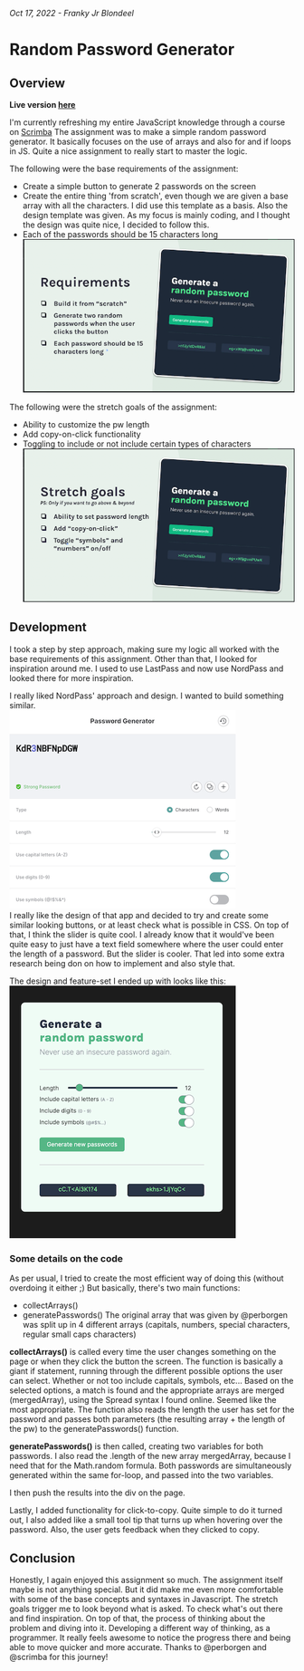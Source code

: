 *Oct 17, 2022 - Franky Jr Blondeel*


# Random Password Generator


## Overview

**Live version [here](https://safepwgenerator.netlify.app/)**

I'm currently refreshing my entire JavaScript knowledge through a course on [Scrimba](https://scrimba.com/allcourses)
The assignment was to make a simple random password generator. It basically focuses on the use of arrays and also for and if loops in JS. Quite a nice assignment to really start to master the logic.

The following were the base requirements of the assignment:
* Create a simple button to generate 2 passwords on the screen
* Create the entire thing 'from scratch', even though we are given a base array with all the characters. I did use this template as a basis. Also the design template was given. As my focus is mainly coding, and I thought the design was quite nice, I decided to follow this.
* Each of the passwords should be 15 characters long<br>
![base requirements](https://github.com/MrFranksJr/MrFranksJr/blob/main/assets/password-generator/base-requirements.png)

The following were the stretch goals of the assignment:
* Ability to customize the pw length
* Add copy-on-click functionality
* Toggling to include or not include certain types of characters<br>
![Stretch goals](https://github.com/MrFranksJr/MrFranksJr/blob/main/assets/password-generator/stretch-goals.png)


## Development

I took a step by step approach, making sure my logic all worked with the base requirements of this assignment.
Other than that, I looked for inspiration around me. I used to use LastPass and now use NordPass and looked there for more inspiration.

I really liked NordPass' approach and design. I wanted to build something similar.<br>
![NordPass password generator](https://github.com/MrFranksJr/MrFranksJr/blob/main/assets/password-generator/nordpass.png)<br>
I really like the design of that app and decided to try and create some similar looking buttons, or at least check what is possible in CSS.
On top of that, I think the slider is quite cool. I already know that it would've been quite easy to just have a text field somewhere where the user could enter the length of a password. But the slider is cooler. That led into some extra research being don on how to implement and also style that.

The design and feature-set I ended up with looks like this:<br>
![FRBL PW generator](https://github.com/MrFranksJr/MrFranksJr/blob/main/assets/password-generator/frbl-pw-generator.png)

### Some details on the code
As per usual, I tried to create the most efficient way of doing this (without overdoing it either ;)
But basically, there's two main functions:
* collectArrays()
* generatePasswords()
The original array that was given by @perborgen was split up in 4 different arrays (capitals, numbers, special characters, regular small caps characters)

**collectArrays()** is called every time the user changes something on the page or when they click the button the screen. The function is basically a giant if statement, running through the different possible options the user can select. Whether or not too include capitals, symbols, etc...
Based on the selected options, a match is found and the appropriate arrays are merged (mergedArray), using the Spread syntax I found online. Seemed like the most appropriate.
The function also reads the length the user has set for the password and passes both parameters (the resulting array + the length of the pw) to the generatePasswords() function.

**generatePasswords()** is then called, creating two variables for both passwords. I also read the .length of the new array mergedArray, because I need that for the Math.random formula.
Both passwords are simultaneously generated within the same for-loop, and passed into the two variables.

I then push the results into the div on the page.

Lastly, I added functionality for click-to-copy. Quite simple to do it turned out, I also added like a small tool tip that turns up when hovering over the password. Also, the user gets feedback when they clicked to copy.


## Conclusion

Honestly, I again enjoyed this assignment so much. The assignment itself maybe is not anything special. But it did make me even more comfortable with some of the base concepts and syntaxes in Javascript.
The stretch goals trigger me to look beyond what is asked. To check what's out there and find inspiration. 
On top of that, the process of thinking about the problem and diving into it. Developing a different way of thinking, as a programmer. It really feels awesome to notice the progress there and being able to move quicker and more accurate.
Thanks to @perborgen and @scrimba for this journey!
